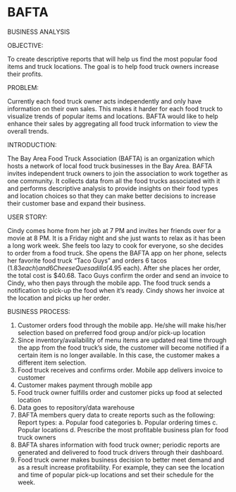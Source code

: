 # BAFTA

BUSINESS ANALYSIS


OBJECTIVE:

To create descriptive reports that will help us find the most popular food items and truck locations. The goal is to help food truck owners increase their profits.

PROBLEM: 

Currently each food truck owner acts independently and only have information on their own sales. This makes it harder for each food truck to visualize trends of popular items and locations. BAFTA would like to help enhance their sales by aggregating all food truck information to view the overall trends.

INTRODUCTION:

The Bay Area Food Truck Association (BAFTA) is an organization which hosts a network of local food truck businesses in the Bay Area. BAFTA invites independent truck owners to join the association to work together as one community. It collects data from all the food trucks associated with it and performs descriptive analysis to provide insights on their food types and location choices so that they can make better decisions to increase their customer base and expand their business. 

USER STORY:

Cindy comes home from her job at 7 PM and invites her friends over for a movie at 8 PM. It is a Friday night and she just wants to relax as it has been a long work week. She feels too lazy to cook for everyone, so she decides to order from a food truck. She opens the BAFTA app on her phone, selects her favorite food truck “Taco Guys” and orders 6 tacos ($1.83 each) and 6 Cheese Quesadilla ($4.95 each). After she places her order, the total cost is $40.68. Taco Guys confirm the order and send an invoice to Cindy, who then pays through the mobile app. The food truck sends a notification to pick-up the food when it’s ready. Cindy shows her invoice at the location and picks up her order.

BUSINESS PROCESS:

1.	Customer orders food through the mobile app. He/she will make his/her selection based on preferred food group and/or pick-up location
2.	Since inventory/availability of menu items are updated real time through the app from the food truck’s side, the customer will become notified if a certain item is no longer available. In this case, the customer makes a different item selection. 
3.	Food truck receives and confirms order. Mobile app delivers invoice to customer
4.	Customer makes payment through mobile app
5.	Food truck owner fulfills order and customer picks up food at selected location
6.	Data goes to repository/data warehouse
7.	BAFTA members query data to create reports such as the following:
Report types:
a.	Popular food categories
b.	Popular ordering times
c.	Popular locations
d.	Prescribe the most profitable business plan for  food truck owners
8.	BAFTA shares information with food truck owner; periodic reports are generated and delivered to food truck drivers through their dashboard.
9.	Food truck owner makes business decision to better meet demand and as a result increase profitability. For example, they can see the location and time of popular pick-up locations and set their schedule for the week.





